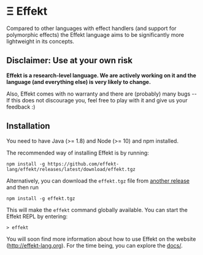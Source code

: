 # Ξ Effekt

Compared to other languages with effect handlers (and support for polymorphic effects) the Effekt language
aims to be significantly more lightweight in its concepts.


## Disclaimer: Use at your own risk

**Effekt is a research-level language. We are actively working on it and the language (and everything else) is very likely to change.**

Also, Effekt comes with no warranty and there are (probably) many bugs -- If this does not discourage you, feel free to
play with it and give us your feedback :)

## Installation

You need to have Java (>= 1.8) and Node (>= 10) and npm installed.

The recommended way of installing Effekt is by running:

```
npm install -g https://github.com/effekt-lang/effekt/releases/latest/download/effekt.tgz
```

Alternatively, you can download the `effekt.tgz` file from [another release](https://github.com/effekt-lang/effekt/releases) and then run

```
npm install -g effekt.tgz
```

This will make the `effekt` command globally available. You can start the Effekt REPL by entering:

```
> effekt
```

You will soon find more information about how to use Effekt on the website (<http://effekt-lang.org>). For the time being, you can explore the [docs/](https://github.com/effekt-lang/effekt-website/tree/master/docs).
